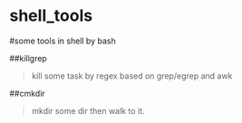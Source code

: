 shell_tools
===========

#some tools in shell by bash

##killgrep

>kill some task by regex based on grep/egrep and awk

##cmkdir 

> mkdir some dir then walk to it.
